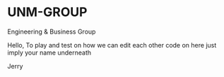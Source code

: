 # UNM-GROUP
Engineering & Business Group


Hello, To play and test on how we can edit each other code on here just imply your  name underneath

Jerry

